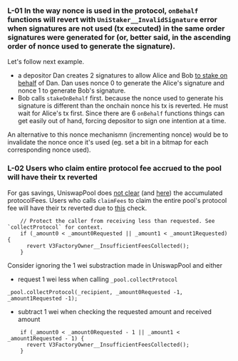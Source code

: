 
### L-01 In the way nonce is used in the protocol, `onBehalf` functions will revert with `UniStaker__InvalidSignature` error when signatures are not used (tx executed) in the same order signatures were generated for (or, better said, in the ascending order of nonce used to generate the signature). 

Let's follow next example.
- a depositor Dan creates 2 signatures to allow Alice and Bob [to stake on behalf](https://github.com/code-423n4/2024-02-uniswap-foundation/blob/5298812a129f942555466ebaa6ea9a2af4be0ccc/src/UniStaker.sol#L315-L334) of Dan. Dan uses nonce 0 to generate the Alice's signature and nonce 1 to generate Bob's signature.
- Bob calls `stakeOnBehalf` first. because the nonce used to generate his signature is different than the onchain nonce his tx is reverted. He must wait for Alice's tx first.
Since there are 6 `onBehalf` functions things can get easily out of hand, forcing depositor to sign one intention at a time.  

An alternative to this nonce mechanismn  (incrementing nonce) would be to invalidate the nonce once it's used (eg. set a bit in a bitmap for each corresponding nonce used).

### L-02 Users who claim entire protocol fee accrued to the pool will have their tx reverted

For gas savings, UniswapPool does [not clear](https://github.com/Uniswap/v3-core/blob/d8b1c635c275d2a9450bd6a78f3fa2484fef73eb/contracts/UniswapV3Pool.sol#L857) (and [here](https://github.com/Uniswap/v3-core/blob/d8b1c635c275d2a9450bd6a78f3fa2484fef73eb/contracts/UniswapV3Pool.sol#L862)) the accumulated protocolFees. 
Users who calls `claimFees` to claim the entire pool's protocol fee will have their tx reverted due to [this](https://github.com/code-423n4/2024-02-uniswap-foundation/blob/5298812a129f942555466ebaa6ea9a2af4be0ccc/src/V3FactoryOwner.sol#L193) check.
```solidity
    // Protect the caller from receiving less than requested. See `collectProtocol` for context.
    if (_amount0 < _amount0Requested || _amount1 < _amount1Requested) {
      revert V3FactoryOwner__InsufficientFeesCollected();
    }
```
Consider ignoring the 1 wei substraction made in UniswapPool and either
- request 1 wei less when calling `_pool.collectProtocol`
```solidity 
_pool.collectProtocol(_recipient, _amount0Requested -1, _amount1Requested -1);
```
- subtract 1 wei when checking the requested amount and received amount
```solidity
    if (_amount0 < _amount0Requested - 1 || _amount1 < _amount1Requested - 1) {
      revert V3FactoryOwner__InsufficientFeesCollected();
    }
```